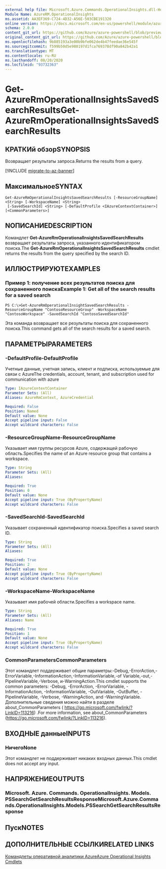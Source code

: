 ```yaml
---
external help file: Microsoft.Azure.Commands.OperationalInsights.dll-Help.xml
Module Name: AzureRM.OperationalInsights
ms.assetid: AA3EF369-C724-4D32-A56E-503CBE191320
online version: https://docs.microsoft.com/en-us/powershell/module/azurerm.operationalinsights/get-azurermoperationalinsightssavedsearchresults
schema: 2.0.0
content_git_url: https://github.com/Azure/azure-powershell/blob/preview/src/ResourceManager/OperationalInsights/Commands.OperationalInsights/help/Get-AzureRmOperationalInsightsSavedSearchResults.md
original_content_git_url: https://github.com/Azure/azure-powershell/blob/preview/src/ResourceManager/OperationalInsights/Commands.OperationalInsights/help/Get-AzureRmOperationalInsightsSavedSearchResults.md
ms.openlocfilehash: 9b885193a3e00b9bfe062de4b47feedae36e545f
ms.sourcegitcommit: f599b50d5e980197d1fca769378df90a842b42a1
ms.translationtype: MT
ms.contentlocale: ru-RU
ms.lasthandoff: 08/20/2020
ms.locfileid: "93732363"
---
```

# <span data-ttu-id="10e77-101">Get-AzureRmOperationalInsightsSavedSearchResults</span><span class="sxs-lookup"><span data-stu-id="10e77-101">Get-AzureRmOperationalInsightsSavedSearchResults</span></span>

## <span data-ttu-id="10e77-102">КРАТКИй обзор</span><span class="sxs-lookup"><span data-stu-id="10e77-102">SYNOPSIS</span></span>
<span data-ttu-id="10e77-103">Возвращает результаты запроса.</span><span class="sxs-lookup"><span data-stu-id="10e77-103">Returns the results from a query.</span></span>

[!INCLUDE [migrate-to-az-banner](../../includes/migrate-to-az-banner.md)]

## <span data-ttu-id="10e77-104">Максимальное</span><span class="sxs-lookup"><span data-stu-id="10e77-104">SYNTAX</span></span>

```
Get-AzureRmOperationalInsightsSavedSearchResults [-ResourceGroupName] <String> [-WorkspaceName] <String>
 [-SavedSearchId] <String> [-DefaultProfile <IAzureContextContainer>] [<CommonParameters>]
```

## <span data-ttu-id="10e77-105">NОПИСАНИЕ</span><span class="sxs-lookup"><span data-stu-id="10e77-105">DESCRIPTION</span></span>
<span data-ttu-id="10e77-106">Командлет **Get-AzureRmOperationalInsightsSavedSearchResults** возвращает результаты запроса, указанного идентификатором поиска.</span><span class="sxs-lookup"><span data-stu-id="10e77-106">The **Get-AzureRmOperationalInsightsSavedSearchResults** cmdlet returns the results from the query specified by the search ID.</span></span>

## <span data-ttu-id="10e77-107">ИЛЛЮСТРИРУЮТ</span><span class="sxs-lookup"><span data-stu-id="10e77-107">EXAMPLES</span></span>

### <span data-ttu-id="10e77-108">Пример 1: получение всех результатов поиска для сохраненного поиска</span><span class="sxs-lookup"><span data-stu-id="10e77-108">Example 1: Get all of the search results for a saved search</span></span>
```
PS C:\>Get-AzureRmOperationalInsightSavedSearchResults -ResourceGroupName "ContosoResourceGroup" -WorkspaceName "ContosoWorkspace" -SavedSearchId "ContosoSavedSearchId"
```

<span data-ttu-id="10e77-109">Эта команда возвращает все результаты поиска для сохраненного поиска.</span><span class="sxs-lookup"><span data-stu-id="10e77-109">This command gets all of the search results for a saved search.</span></span>

## <span data-ttu-id="10e77-110">ПАРАМЕТРЫ</span><span class="sxs-lookup"><span data-stu-id="10e77-110">PARAMETERS</span></span>

### <span data-ttu-id="10e77-111">-DefaultProfile</span><span class="sxs-lookup"><span data-stu-id="10e77-111">-DefaultProfile</span></span>
<span data-ttu-id="10e77-112">Учетные данные, учетная запись, клиент и подписка, используемые для связи с Azure</span><span class="sxs-lookup"><span data-stu-id="10e77-112">The credentials, account, tenant, and subscription used for communication with azure</span></span>

```yaml
Type: IAzureContextContainer
Parameter Sets: (All)
Aliases: AzureRmContext, AzureCredential

Required: False
Position: Named
Default value: None
Accept pipeline input: False
Accept wildcard characters: False
```

### <span data-ttu-id="10e77-113">-ResourceGroupName</span><span class="sxs-lookup"><span data-stu-id="10e77-113">-ResourceGroupName</span></span>
<span data-ttu-id="10e77-114">Указывает имя группы ресурсов Azure, содержащей рабочую область.</span><span class="sxs-lookup"><span data-stu-id="10e77-114">Specifies the name of an Azure resource group that contains a workspace.</span></span>

```yaml
Type: String
Parameter Sets: (All)
Aliases: 

Required: True
Position: 0
Default value: None
Accept pipeline input: True (ByPropertyName)
Accept wildcard characters: False
```

### <span data-ttu-id="10e77-115">-SavedSearchId</span><span class="sxs-lookup"><span data-stu-id="10e77-115">-SavedSearchId</span></span>
<span data-ttu-id="10e77-116">Указывает сохраненный идентификатор поиска.</span><span class="sxs-lookup"><span data-stu-id="10e77-116">Specifies a saved search ID.</span></span>

```yaml
Type: String
Parameter Sets: (All)
Aliases: 

Required: True
Position: 2
Default value: None
Accept pipeline input: True (ByPropertyName)
Accept wildcard characters: False
```

### <span data-ttu-id="10e77-117">-WorkspaceName</span><span class="sxs-lookup"><span data-stu-id="10e77-117">-WorkspaceName</span></span>
<span data-ttu-id="10e77-118">Указывает имя рабочей области.</span><span class="sxs-lookup"><span data-stu-id="10e77-118">Specifies a workspace name.</span></span>

```yaml
Type: String
Parameter Sets: (All)
Aliases: Name

Required: True
Position: 1
Default value: None
Accept pipeline input: True (ByPropertyName)
Accept wildcard characters: False
```

### <span data-ttu-id="10e77-119">CommonParameters</span><span class="sxs-lookup"><span data-stu-id="10e77-119">CommonParameters</span></span>
<span data-ttu-id="10e77-120">Этот командлет поддерживает общие параметры:-Debug,-ErrorAction,-ErrorVariable,-InformationAction,-InformationVariable,-of Variable,-out,-PipelineVariable,-Verbose, и-WarningAction.</span><span class="sxs-lookup"><span data-stu-id="10e77-120">This cmdlet supports the common parameters: -Debug, -ErrorAction, -ErrorVariable, -InformationAction, -InformationVariable, -OutVariable, -OutBuffer, -PipelineVariable, -Verbose, -WarningAction, and -WarningVariable.</span></span> <span data-ttu-id="10e77-121">Дополнительные сведения можно найти в разделе about_CommonParameters ( https://go.microsoft.com/fwlink/?LinkID=113216) .</span><span class="sxs-lookup"><span data-stu-id="10e77-121">For more information, see about_CommonParameters (https://go.microsoft.com/fwlink/?LinkID=113216).</span></span>

## <span data-ttu-id="10e77-122">ВХОДНЫЕ данные</span><span class="sxs-lookup"><span data-stu-id="10e77-122">INPUTS</span></span>

### <span data-ttu-id="10e77-123">Ничего</span><span class="sxs-lookup"><span data-stu-id="10e77-123">None</span></span>
<span data-ttu-id="10e77-124">Этот командлет не поддерживает никаких входных данных.</span><span class="sxs-lookup"><span data-stu-id="10e77-124">This cmdlet does not accept any input.</span></span>

## <span data-ttu-id="10e77-125">НАПРЯЖЕНИЕ</span><span class="sxs-lookup"><span data-stu-id="10e77-125">OUTPUTS</span></span>

### <span data-ttu-id="10e77-126">Microsoft. Azure. Commands. OperationalInsights. Models. PSSearchGetSearchResultsResponse</span><span class="sxs-lookup"><span data-stu-id="10e77-126">Microsoft.Azure.Commands.OperationalInsights.Models.PSSearchGetSearchResultsResponse</span></span>

## <span data-ttu-id="10e77-127">Пуск</span><span class="sxs-lookup"><span data-stu-id="10e77-127">NOTES</span></span>

## <span data-ttu-id="10e77-128">ДОПОЛНИТЕЛЬНЫЕ ССЫЛКИ</span><span class="sxs-lookup"><span data-stu-id="10e77-128">RELATED LINKS</span></span>

[<span data-ttu-id="10e77-129">Командлеты оперативной аналитики Azure</span><span class="sxs-lookup"><span data-stu-id="10e77-129">Azure Operational Insights Cmdlets</span></span>](./AzureRM.OperationalInsights.md)


